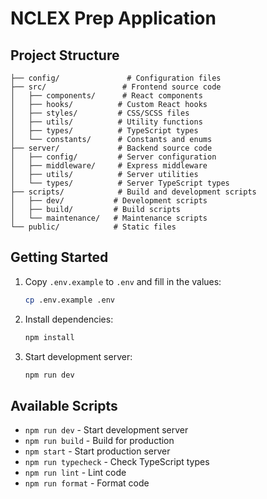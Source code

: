 # NCLEX Prep Application

## Project Structure
```
├── config/               # Configuration files
├── src/                 # Frontend source code
│   ├── components/      # React components
│   ├── hooks/          # Custom React hooks
│   ├── styles/         # CSS/SCSS files
│   ├── utils/          # Utility functions
│   ├── types/          # TypeScript types
│   └── constants/      # Constants and enums
├── server/             # Backend source code
│   ├── config/         # Server configuration
│   ├── middleware/     # Express middleware
│   ├── utils/          # Server utilities
│   └── types/          # Server TypeScript types
├── scripts/            # Build and development scripts
│   ├── dev/           # Development scripts
│   ├── build/         # Build scripts
│   └── maintenance/   # Maintenance scripts
└── public/            # Static files
```

## Getting Started

1. Copy `.env.example` to `.env` and fill in the values:
   ```bash
   cp .env.example .env
   ```

2. Install dependencies:
   ```bash
   npm install
   ```

3. Start development server:
   ```bash
   npm run dev
   ```

## Available Scripts

- `npm run dev` - Start development server
- `npm run build` - Build for production
- `npm start` - Start production server
- `npm run typecheck` - Check TypeScript types
- `npm run lint` - Lint code
- `npm run format` - Format code
